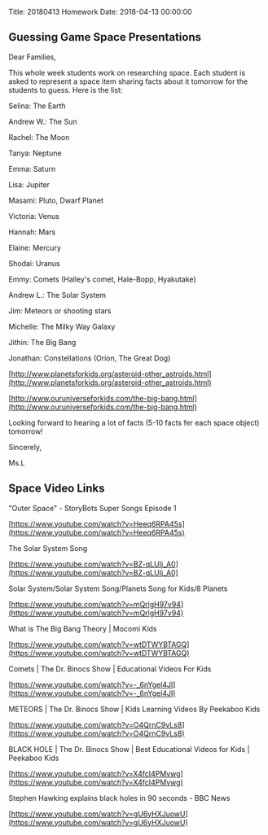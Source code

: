 Title: 20180413 Homework
Date: 2018-04-13 00:00:00


## Guessing Game Space Presentations

Dear Families,



This whole week students work on researching space. Each student is asked to represent a space item sharing facts about it tomorrow for the students to guess. Here is the list:



Selina: The Earth

Andrew W.: The Sun

Rachel: The Moon

Tanya: Neptune

Emma: Saturn

Lisa: Jupiter

Masami: Pluto, Dwarf Planet

Victoria: Venus

Hannah: Mars

Elaine: Mercury

Shodai: Uranus

Emmy: Comets (Halley's comet, Hale-Bopp, Hyakutake)

Andrew L.: The Solar System

Jim: Meteors or shooting stars

Michelle: The Milky Way Galaxy

Jithin: The Big Bang

Jonathan: Constellations (Orion, The Great Dog)



[http://www.planetsforkids.org/asteroid-other_astroids.html](http://www.planetsforkids.org/asteroid-other_astroids.html)

[http://www.ouruniverseforkids.com/the-big-bang.html](http://www.ouruniverseforkids.com/the-big-bang.html)



Looking forward to hearing a lot of facts (5-10 facts fer each space object) tomorrow!



Sincerely,

Ms.L





## Space Video Links

"Outer Space" - StoryBots Super Songs Episode 1

[https://www.youtube.com/watch?v=Heeq6RPA45s](https://www.youtube.com/watch?v=Heeq6RPA45s)



The Solar System Song

[https://www.youtube.com/watch?v=BZ-qLUIj_A0](https://www.youtube.com/watch?v=BZ-qLUIj_A0)



Solar System/Solar System Song/Planets Song for Kids/8 Planets

[https://www.youtube.com/watch?v=mQrlgH97v94](https://www.youtube.com/watch?v=mQrlgH97v94)



What is The Big Bang Theory | Mocomi Kids

[https://www.youtube.com/watch?v=wtDTWYBTAGQ](https://www.youtube.com/watch?v=wtDTWYBTAGQ)



Comets | The Dr. Binocs Show | Educational Videos For Kids

[https://www.youtube.com/watch?v=-_6nYgel4JI](https://www.youtube.com/watch?v=-_6nYgel4JI)



METEORS | The Dr. Binocs Show | Kids Learning Videos By Peekaboo Kids

[https://www.youtube.com/watch?v=O4QrnC9vLs8](https://www.youtube.com/watch?v=O4QrnC9vLs8)



BLACK HOLE | The Dr. Binocs Show | Best Educational Videos for Kids | Peekaboo Kids

[https://www.youtube.com/watch?v=X4fcI4PMvwg](https://www.youtube.com/watch?v=X4fcI4PMvwg)



Stephen Hawking explains black holes in 90 seconds - BBC News

[https://www.youtube.com/watch?v=gU6yHXJuowU](https://www.youtube.com/watch?v=gU6yHXJuowU)






